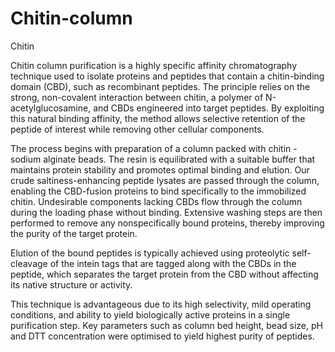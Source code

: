 # Chitin-column
 Chitin

Chitin column purification is a highly specific affinity chromatography technique used to isolate proteins and peptides that contain a chitin-binding domain (CBD), such as recombinant peptides. The principle relies on the strong, non-covalent interaction between chitin, a polymer of N-acetylglucosamine, and CBDs engineered into target peptides. By exploiting this natural binding affinity, the method allows selective retention of the peptide of interest while removing other cellular components.

The process begins with preparation of a column packed with chitin - sodium alginate beads. The resin is equilibrated with a suitable buffer that maintains protein stability and promotes optimal binding and elution. Our crude saltiness-enhancing peptide lysates are passed through the column, enabling the CBD-fusion proteins to bind specifically to the immobilized chitin. Undesirable components lacking CBDs flow through the column during the loading phase without binding. Extensive washing steps are then performed to remove any nonspecifically bound proteins, thereby improving the purity of the target protein.

Elution of the bound peptides is typically achieved using proteolytic self-cleavage of  the intein tags that are tagged along with the CBDs in the peptide, which separates the target protein from the CBD without affecting its native structure or activity.

This technique is advantageous due to its high selectivity, mild operating conditions, and ability to yield biologically active proteins in a single purification step. Key parameters such as column bed height, bead size, pH and DTT concentration were optimised to yield highest purity of peptides.
